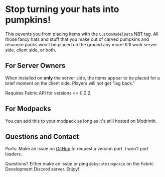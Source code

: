 # Stop turning your hats into pumpkins!
This pevents you from placing items with the `CustomModelData` NBT tag. All those fancy hats and stuff that you make out of carved pumpkins and resource packs won't be placed on the ground any more! It'll work server side, client side, or both.

## For Server Owners
When installed on **only** the server side, the items appear to be placed for a brief moment on the client side. Players will not get "lag back."

Requires Fabric API for versions <= 0.0.2.

## For Modpacks
You can add this to your modpack as long as it's still hosted on Modrinth.

## Questions and Contact
Ports: Make an issue on [GitHub](https://github.com/skycatminepokie/no-hat-for-da-ground/issues) to request a version port. I won't port loaders.

Questions? Either make an issue or ping `@skycatminepokie` on the Fabric Development Discord server. Enjoy!
